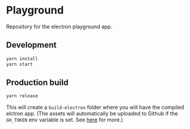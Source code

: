 # Playground

Repository for the electron playground app.

## Development
```sh
yarn install
yarn start
```

## Production build

```sh
yarn release
```

This will create a `build-electron` folder where you will have the compiled elctron app. (The assets will automatically be uploaded to Github if the `GH_TOKEN` env variable is set. See [here](https://www.electron.build/publishing-artifacts) for more.)
